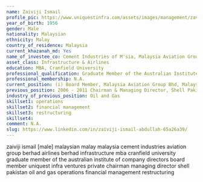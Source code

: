 ```yaml
---
name: Zaiviji Ismail
profile_pic: https://www.uniquestinfra.com/assets/images/management/zaviji.png
year_of_birth: 1956
gender: Male
nationality: Malaysian 
ethnicity: Malay
country_of_residence: Malaysia 
current_khazanah_md: Yes
name_of_investee_co: Cement Industries of M'sia, Malaysia Aviation Group Bhd, Malaysia Airlines Bhd
asset_class: Infrastructure & Airlines
education: MBA, Cranfield University 
professional_qualification: Graduate Member of the Australian Institute of Company Directors
professional_membership: N.A.
current_position: (i) Board Member, Malaysia Aviation Group Bhd, Malaysia Airlines Bhd, Uniquest Infra Ventures Private Ltd, (ii) Chairman - Cement Industries of Malaysia
previous_position: 2006 - 2011 Chairman & Managing Director, Shell Pakistan Ltd
industry_of_previous_position: Oil and Gas
skillset1: operations
skillset2: financial management
skillset3: restructuring
skillset4: 
comment: N.A.
slug: https://www.linkedin.com/in/zaiviji-ismail-abdullah-65a26a39/
---
```


zaiviji ismail [male] malaysian malay malaysia cement industries aviation group berhad airlines berhad infrastructure mba cranfield university graduate member of the australian institute of company directors board member uniquest infra ventures private chairman managing director shell pakistan oil and gas operations financial management restructuring